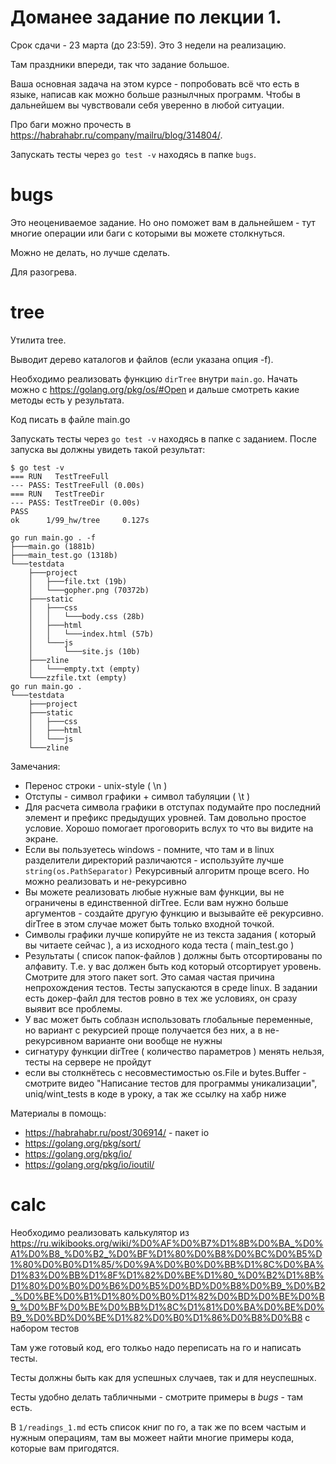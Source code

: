 Доманее задание по лекции 1.
========================

Срок сдачи - 23 марта (до 23:59). Это 3 недели на реализацию.

Там праздники впереди, так что задание большое.

Ваша основная задача на этом курсе - попробовать всё что есть в языке, написав как можно больше разнылчных программ. Чтобы в дальнейшем вы чувствовали себя уверенно в любой ситуации.

Про баги можно прочесть в https://habrahabr.ru/company/mailru/blog/314804/.

Запускать тесты через `go test -v` находясь в папке `bugs`.

bugs
========================

Это неоцениваемое задание. Но оно поможет вам в дальнейшем - тут многие операции или баги с которыми вы можете столкнуться.

Можно не делать, но лучше сделать.

Для разогрева.

tree
========================

Утилита tree.

Выводит дерево каталогов и файлов (если указана опция -f).

Необходимо реализовать функцию `dirTree` внутри `main.go`. Начать можно с https://golang.org/pkg/os/#Open и дальше смотреть какие методы есть у результата.

Код писать в файле main.go

Запускать тесты через `go test -v` находясь в папке c заданием. После запуска вы должны увидеть такой результат:

```
$ go test -v
=== RUN   TestTreeFull
--- PASS: TestTreeFull (0.00s)
=== RUN   TestTreeDir
--- PASS: TestTreeDir (0.00s)
PASS
ok      1/99_hw/tree     0.127s
```

```
go run main.go . -f
├───main.go (1881b)
├───main_test.go (1318b)
└───testdata
	├───project
	│	├───file.txt (19b)
	│	└───gopher.png (70372b)
	├───static
	│	├───css
	│	│	└───body.css (28b)
	│	├───html
	│	│	└───index.html (57b)
	│	└───js
	│		└───site.js (10b)
	├───zline
	│	└───empty.txt (empty)
	└───zzfile.txt (empty)
go run main.go .
└───testdata
	├───project
	├───static
	│	├───css
	│	├───html
	│	└───js
	└───zline
```

Замечания:

* Перенос строки - unix-style ( \n )
* Отступы - символ графики + символ табуляции ( \t )
* Для расчета символа графики в отступах подумайте про последний элемент и префикс предыдущих уровней. Там довольно простое условие. Хорошо помогает проговорить вслух то что вы видите на экране.
* Если вы пользуетесь windows - помните, что там и в linux разделители директорий различаются - используйте лучше `string(os.PathSeparator)`
Рекурсивный алгоритм проще всего. Но можно реализовать и не-рекурсивно
* Вы можете реализовать любые нужные вам функции, вы не ограничены в единственной dirTree. Если вам нужно больше аргументов - создайте другую функцию и вызывайте её рекурсивно. dirTree в этом случае может быть только входной точкой.
* Символы графики лучше копируйте не из текста задания ( который вы читаете сейчас ), а из исходного кода теста ( main_test.go )
* Результаты ( список папок-файлов ) должны быть отсортированы по алфавиту. Т.е. у вас должен быть код который отсортирует уровень. Смотрите для этого пакет sort. Это самая частая причина непрохождения тестов. Тесты запускаются в среде linux. В задании есть докер-файл для тестов ровно в тех же условиях, он сразу выявит все проблемы.
* У вас может быть соблазн использовать глобальные переменные, но вариант с рекурсией проще получается без них, а в не-рекурсивном варианте они вообще не нужны
* сигнатуру функции dirTree ( количество параметров ) менять нельзя, тесты на сервере не пройдут
* если вы столкнётесь с несовместимостью os.File и bytes.Buffer - смотрите видео "Написание тестов для программы уникализации", uniq/wint_tests в коде в уроку, а так же ссылку на хабр ниже

Материалы в помощь:

* https://habrahabr.ru/post/306914/ - пакет io
* https://golang.org/pkg/sort/
* https://golang.org/pkg/io/
* https://golang.org/pkg/io/ioutil/


calc
========================

Необходимо реализовать калькулятор из https://ru.wikibooks.org/wiki/%D0%AF%D0%B7%D1%8B%D0%BA_%D0%A1%D0%B8_%D0%B2_%D0%BF%D1%80%D0%B8%D0%BC%D0%B5%D1%80%D0%B0%D1%85/%D0%9A%D0%B0%D0%BB%D1%8C%D0%BA%D1%83%D0%BB%D1%8F%D1%82%D0%BE%D1%80_%D0%B2%D1%8B%D1%80%D0%B0%D0%B6%D0%B5%D0%BD%D0%B8%D0%B9_%D0%B2_%D0%BE%D0%B1%D1%80%D0%B0%D1%82%D0%BD%D0%BE%D0%B9_%D0%BF%D0%BE%D0%BB%D1%8C%D1%81%D0%BA%D0%BE%D0%B9_%D0%BD%D0%BE%D1%82%D0%B0%D1%86%D0%B8%D0%B8 с набором тестов

Там уже готовый код, его толкьо надо переписать на го и написать тесты.

Тесты должны быть как для успешных случаев, так и для неуспешных.

Тесты удобно делать табличными - смотрите примеры в *bugs* - там есть.

В `1/readings_1.md` есть список книг по го, а так же по всем частым и нужным операциям, там вы можеет найти многие примеры кода, которые вам пригодятся.